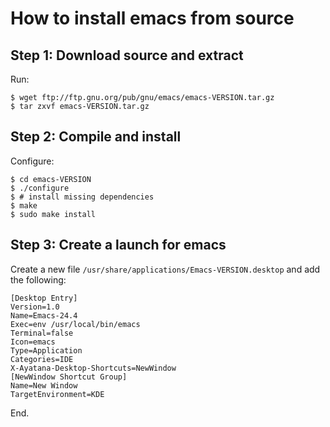 # How to install emacs from source

## Step 1: Download source and extract

Run:

```
$ wget ftp://ftp.gnu.org/pub/gnu/emacs/emacs-VERSION.tar.gz
$ tar zxvf emacs-VERSION.tar.gz 
```

## Step 2: Compile and install

Configure:

```
$ cd emacs-VERSION
$ ./configure
$ # install missing dependencies
$ make
$ sudo make install
```

## Step 3: Create a launch for emacs

Create a new file `/usr/share/applications/Emacs-VERSION.desktop` and add the following:

```
[Desktop Entry]
Version=1.0
Name=Emacs-24.4
Exec=env /usr/local/bin/emacs
Terminal=false
Icon=emacs
Type=Application
Categories=IDE
X-Ayatana-Desktop-Shortcuts=NewWindow
[NewWindow Shortcut Group]
Name=New Window
TargetEnvironment=KDE
```

End.

